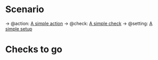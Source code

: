 # Scenario
-> @action: [A simple action](#actions-simple-action)
-> @check: [A simple check](#checks-simple-check)
-> @setting: [A simple setup](#settings-simple-setup)
# Checks to go
